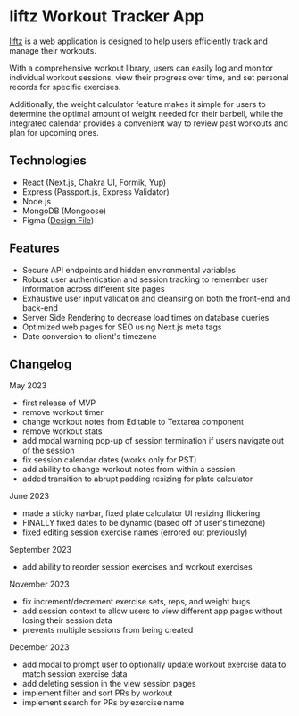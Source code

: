 # liftz Workout Tracker App

[liftz](https://liftz-workout-tracker.vercel.app/) is a web application is designed to help users efficiently track and manage their workouts.

With a comprehensive workout library, users can easily log and monitor individual workout sessions, view their progress over time, and set personal records for specific exercises.

Additionally, the weight calculator feature makes it simple for users to determine the optimal amount of weight needed for their barbell, while the integrated calendar provides a convenient way to review past workouts and plan for upcoming ones.

## Technologies

- React (Next.js, Chakra UI, Formik, Yup)
- Express (Passport.js, Express Validator)
- Node.js
- MongoDB (Mongoose)
- Figma ([Design File](https://www.figma.com/file/muHoDdve5LBDWUNHo9OVaN/liftz?type=design&node-id=457%3A8&t=9cIH58PUL3zzY9un-1))

## Features

- Secure API endpoints and hidden environmental variables
- Robust user authentication and session tracking to remember user information across different site pages
- Exhaustive user input validation and cleansing on both the front-end and back-end
- Server Side Rendering to decrease load times on database queries
- Optimized web pages for SEO using Next.js meta tags
- Date conversion to client's timezone

## Changelog

May 2023

- first release of MVP
- remove workout timer
- change workout notes from Editable to Textarea component
- remove workout stats
- add modal warning pop-up of session termination if users navigate out of the session
- fix session calendar dates (works only for PST)
- add ability to change workout notes from within a session
- added transition to abrupt padding resizing for plate calculator

June 2023

- made a sticky navbar, fixed plate calculator UI resizing flickering
- FINALLY fixed dates to be dynamic (based off of user's timezone)
- fixed editing session exercise names (errored out previously)

September 2023

- add ability to reorder session exercises and workout exercises

November 2023

- fix increment/decrement exercise sets, reps, and weight bugs
- add session context to allow users to view different app pages without losing their session data
- prevents multiple sessions from being created

December 2023

- add modal to prompt user to optionally update workout exercise data to match session exercise data
- add deleting session in the view session pages
- implement filter and sort PRs by workout
- implement search for PRs by exercise name
